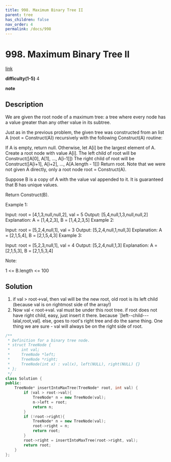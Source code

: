 ```yaml
---
title: 998. Maximum Binary Tree II
parent: tree
has_children: false
nav_order: 4
permalink: /docs/998
---
```

# 998. Maximum Binary Tree II
[link](https://leetcode.com/problems/maximum-binary-tree-ii/)

**difficulty(1-5)**
4

**note**

## Description
We are given the root node of a maximum tree: a tree where every node has a value greater than any other value in its subtree.

Just as in the previous problem, the given tree was constructed from an list A (root = Construct(A)) recursively with the following Construct(A) routine:

If A is empty, return null.
Otherwise, let A[i] be the largest element of A.  Create a root node with value A[i].
The left child of root will be Construct([A[0], A[1], ..., A[i-1]])
The right child of root will be Construct([A[i+1], A[i+2], ..., A[A.length - 1]])
Return root.
Note that we were not given A directly, only a root node root = Construct(A).

Suppose B is a copy of A with the value val appended to it.  It is guaranteed that B has unique values.

Return Construct(B).

 

Example 1:



Input: root = [4,1,3,null,null,2], val = 5
Output: [5,4,null,1,3,null,null,2]
Explanation: A = [1,4,2,3], B = [1,4,2,3,5]
Example 2:


Input: root = [5,2,4,null,1], val = 3
Output: [5,2,4,null,1,null,3]
Explanation: A = [2,1,5,4], B = [2,1,5,4,3]
Example 3:


Input: root = [5,2,3,null,1], val = 4
Output: [5,2,4,null,1,3]
Explanation: A = [2,1,5,3], B = [2,1,5,3,4]
 

Note:

1 <= B.length <= 100

## Solution
1. if val > root->val, then val will be the new root, old root is its left child (because val is on rightmost side of the array!)
2. Now val < root->val. val must be under this root tree. 
   if root does not have right child, easy, just insert it there. because `[left--child---lalal,root,val].
   else, goes to root's right tree and do the same thing. 
   One thing we are sure - val will always be on the right side of root. 
   
```c++
/**
 * Definition for a binary tree node.
 * struct TreeNode {
 *     int val;
 *     TreeNode *left;
 *     TreeNode *right;
 *     TreeNode(int x) : val(x), left(NULL), right(NULL) {}
 * };
 */
class Solution {
public:
    TreeNode* insertIntoMaxTree(TreeNode* root, int val) {
        if (val > root->val){
            TreeNode* n = new TreeNode(val);
            n->left = root;
            return n;
        }
        if (!root->right){
            TreeNode* n = new TreeNode(val);
            root->right = n;
            return root;
        }
        root->right = insertIntoMaxTree(root->right, val);
        return root;
    }
};
```